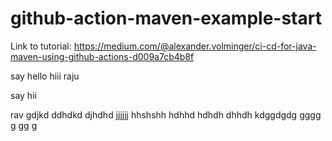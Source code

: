 # github-action-maven-example-start
Link to tutorial: https://medium.com/@alexander.volminger/ci-cd-for-java-maven-using-github-actions-d009a7cb4b8f

say hello
hiii raju

say hii

rav
gdjkd
ddhdkd
djhdhd
jjjjjj
hhshshh
hdhhd
hdhdh
dhhdh
kdggdgdg
gggg
g
gg
g
